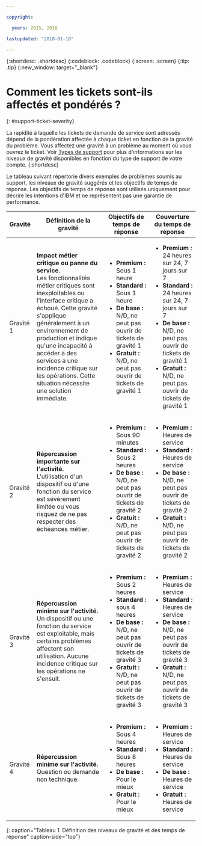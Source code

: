 ```yaml
---

copyright:

  years: 2015, 2018

lastupdated: "2018-01-10"

---
```


{:shortdesc: .shortdesc}
{:codeblock: .codeblock}
{:screen: .screen}
{:tip: .tip}
{:new_window: target="_blank"}


# Comment les tickets sont-ils affectés et pondérés ?
{: #support-ticket-severity}

La rapidité à laquelle les tickets de demande de service sont adressés dépend de la pondération affectée à chaque ticket en fonction de la gravité du problème. Vous affectez une gravité à un problème au moment où vous ouvrez le ticket.  Voir [Types de support](/docs/get-support/getstarttssup.html#typesofsupport) pour plus d'informations sur les niveaux de gravité disponibles en fonction du type de support de votre compte.
{:shortdesc}

Le tableau suivant répertorie divers exemples de problèmes soumis au support, les niveaux de gravité suggérés et les objectifs de temps de réponse. Les objectifs de temps de réponse sont utilisés uniquement pour décrire les intentions d'IBM et ne représentent pas une garantie de performance.

Gravité | Définition de la gravité | Objectifs de temps de réponse | Couverture du temps de réponse
------|-------- | --- | --- |
Gravité 1 | <strong>Impact métier critique ou panne du service.</strong> <br> Les fonctionnalités métier critiques sont inexploitables ou l'interface critique a échoué. Cette gravité s'applique généralement à un environnement de production et indique qu'une incapacité à accéder à des services a une incidence critique sur les opérations.  Cette situation nécessite une solution immédiate. | <ul><li><strong>Premium :</strong> Sous 1 heure</li><li><strong>Standard :</strong> Sous 1 heure</li><li><strong>De base :</strong> N/D, ne peut pas ouvrir de tickets de gravité 1</li><li><strong>Gratuit :</strong> N/D, ne peut pas ouvrir de tickets de gravité 1</li></ul> | <ul><li><strong>Premium :</strong> 24 heures sur 24, 7 jours sur 7</li><li><strong>Standard :</strong> 24 heures sur 24, 7 jours sur 7</li><li><strong>De base :</strong> N/D, ne peut pas ouvrir de tickets de gravité 1</li><li><strong>Gratuit :</strong> N/D, ne peut pas ouvrir de tickets de gravité 1</li></ul> 			   
Gravité 2 | <strong>Répercussion importante sur l'activité.</strong> <br> L'utilisation d'un dispositif ou d'une fonction du service est sévèrement limitée ou vous risquez de ne pas respecter des échéances métier. | <ul><li><strong>Premium :</strong> Sous 90 minutes </li><li><strong>Standard :</strong> Sous 2 heures</li><li><strong>De base :</strong> N/D, ne peut pas ouvrir de tickets de gravité 2</li><li><strong>Gratuit :</strong> N/D, ne peut pas ouvrir de tickets de gravité 2</li></ul> | <ul><li><strong>Premium :</strong> Heures de service </li><li><strong>Standard :</strong> Heures de service </li><li><strong>De base :</strong> N/D, ne peut pas ouvrir de tickets de gravité 2</li><li><strong>Gratuit :</strong> N/D, ne peut pas ouvrir de tickets de gravité 2</li></ul>
Gravité 3 | <strong>Répercussion minime sur l'activité.</strong> <br> Un dispositif ou une fonction du service est exploitable, mais certains problèmes affectent son utilisation. Aucune incidence critique sur les opérations ne s'ensuit. | <ul><li><strong>Premium :</strong> Sous 2 heures</li><li><strong>Standard :</strong> sous 4 heures</li><li><strong>De base :</strong> N/D, ne peut pas ouvrir de tickets de gravité 3</li><li><strong>Gratuit :</strong> N/D, ne peut pas ouvrir de tickets de gravité 3</li></ul> | <ul><li><strong>Premium :</strong> Heures de service </li><li><strong>Standard :</strong> Heures de service </li><li><strong>De base :</strong> N/D, ne peut pas ouvrir de tickets de gravité 3</li><li><strong>Gratuit :</strong> N/D, ne peut pas ouvrir de tickets de gravité 3</li></ul>
Gravité 4 | <strong>Répercussion minime sur l'activité.</strong> <br> Question ou demande non technique. | <ul><li><strong>Premium :</strong> Sous 4 heures</li><li><strong>Standard :</strong> Sous 8 heures</li><li><strong>De base :</strong> Pour le mieux </li><li><strong>Gratuit :</strong> Pour le mieux</li></ul> | <ul><li><strong>Premium :</strong> Heures de service </li><li><strong>Standard :</strong> Heures de service </li><li><strong>De base :</strong> Heures de service </li><li><strong>Gratuit :</strong> Heures de service </li></ul>
{: caption="Tableau 1. Définition des niveaux de gravité et des temps de réponse" caption-side="top"}
